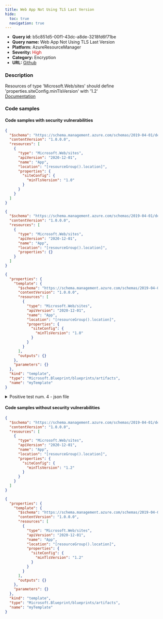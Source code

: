 ```yaml
---
title: Web App Not Using TLS Last Version
hide:
  toc: true
  navigation: true
---
```


<style>
  .highlight .hll {
    background-color: #ff171742;
  }
  .md-content {
    max-width: 1100px;
    margin: 0 auto;
  }
</style>

-   **Query id:** b5c851d5-00f1-43dc-a8de-3218fd6f71be
-   **Query name:** Web App Not Using TLS Last Version
-   **Platform:** AzureResourceManager
-   **Severity:** <span style="color:#C00">High</span>
-   **Category:** Encryption
-   **URL:** [Github](https://github.com/Checkmarx/kics/tree/master/assets/queries/azureResourceManager/web_app_not_using_tls_last_version)

### Description
Resources of type 'Microsoft.Web/sites' should define 'properties.siteConfig.minTlsVersion' with '1.2'<br>
[Documentation](https://docs.microsoft.com/en-us/azure/templates/microsoft.web/sites?tabs=json#siteconfig-object)

### Code samples
#### Code samples with security vulnerabilities
```json title="Positive test num. 1 - json file" hl_lines="12"
{
  "$schema": "https://schema.management.azure.com/schemas/2019-04-01/deploymentTemplate.json#",
  "contentVersion": "1.0.0.0",
  "resources": [
    {
      "type": "Microsoft.Web/sites",
      "apiVersion": "2020-12-01",
      "name": "App",
      "location": "[resourceGroup().location]",
      "properties": {
        "siteConfig": {
          "minTlsVersion": "1.0"
        }
      }
    }
  ]
}

```
```json title="Positive test num. 2 - json file" hl_lines="8"
{
  "$schema": "https://schema.management.azure.com/schemas/2019-04-01/deploymentTemplate.json#",
  "contentVersion": "1.0.0.0",
  "resources": [
    {
      "type": "Microsoft.Web/sites",
      "apiVersion": "2020-12-01",
      "name": "App",
      "location": "[resourceGroup().location]",
      "properties": {}
    }
  ]
}

```
```json title="Positive test num. 3 - json file" hl_lines="14"
{
  "properties": {
    "template": {
      "$schema": "https://schema.management.azure.com/schemas/2019-04-01/deploymentTemplate.json#",
      "contentVersion": "1.0.0.0",
      "resources": [
        {
          "type": "Microsoft.Web/sites",
          "apiVersion": "2020-12-01",
          "name": "App",
          "location": "[resourceGroup().location]",
          "properties": {
            "siteConfig": {
              "minTlsVersion": "1.0"
            }
          }
        }
      ],
      "outputs": {}
    },
    "parameters": {}
  },
  "kind": "template",
  "type": "Microsoft.Blueprint/blueprints/artifacts",
  "name": "myTemplate"
}

```
<details><summary>Positive test num. 4 - json file</summary>

```json hl_lines="10"
{
  "properties": {
    "template": {
      "$schema": "https://schema.management.azure.com/schemas/2019-04-01/deploymentTemplate.json#",
      "contentVersion": "1.0.0.0",
      "resources": [
        {
          "type": "Microsoft.Web/sites",
          "apiVersion": "2020-12-01",
          "name": "App",
          "location": "[resourceGroup().location]",
          "properties": {}
        }
      ],
      "outputs": {}
    },
    "parameters": {}
  },
  "kind": "template",
  "type": "Microsoft.Blueprint/blueprints/artifacts",
  "name": "myTemplate"
}

```
</details>


#### Code samples without security vulnerabilities
```json title="Negative test num. 1 - json file"
{
  "$schema": "https://schema.management.azure.com/schemas/2019-04-01/deploymentTemplate.json#",
  "contentVersion": "1.0.0.0",
  "resources": [
    {
      "type": "Microsoft.Web/sites",
      "apiVersion": "2020-12-01",
      "name": "App",
      "location": "[resourceGroup().location]",
      "properties": {
        "siteConfig": {
          "minTlsVersion": "1.2"
        }
      }
    }
  ]
}

```
```json title="Negative test num. 2 - json file"
{
  "properties": {
    "template": {
      "$schema": "https://schema.management.azure.com/schemas/2019-04-01/deploymentTemplate.json#",
      "contentVersion": "1.0.0.0",
      "resources": [
        {
          "type": "Microsoft.Web/sites",
          "apiVersion": "2020-12-01",
          "name": "App",
          "location": "[resourceGroup().location]",
          "properties": {
            "siteConfig": {
              "minTlsVersion": "1.2"
            }
          }
        }
      ],
      "outputs": {}
    },
    "parameters": {}
  },
  "kind": "template",
  "type": "Microsoft.Blueprint/blueprints/artifacts",
  "name": "myTemplate"
}

```

